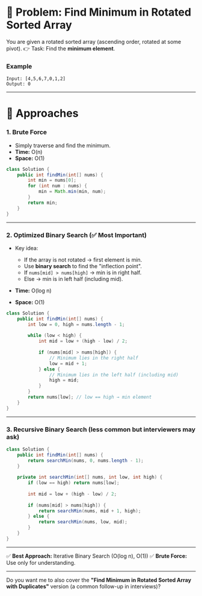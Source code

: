# 🔹 Problem: Find Minimum in Rotated Sorted Array

You are given a rotated sorted array (ascending order, rotated at some pivot).
👉 Task: Find the **minimum element**.

### Example

```
Input: [4,5,6,7,0,1,2]
Output: 0
```

---

# 🔹 Approaches

### 1. **Brute Force**

* Simply traverse and find the minimum.
* **Time:** O(n)
* **Space:** O(1)

```java
class Solution {
    public int findMin(int[] nums) {
        int min = nums[0];
        for (int num : nums) {
            min = Math.min(min, num);
        }
        return min;
    }
}
```

---

### 2. **Optimized Binary Search** (✅ Most Important)

* Key idea:

  * If the array is not rotated → first element is min.
  * Use **binary search** to find the "inflection point".
  * If `nums[mid] > nums[high]` → min is in right half.
  * Else → min is in left half (including mid).

* **Time:** O(log n)

* **Space:** O(1)

```java
class Solution {
    public int findMin(int[] nums) {
        int low = 0, high = nums.length - 1;
        
        while (low < high) {
            int mid = low + (high - low) / 2;
            
            if (nums[mid] > nums[high]) {
                // Minimum lies in the right half
                low = mid + 1;
            } else {
                // Minimum lies in the left half (including mid)
                high = mid;
            }
        }
        return nums[low]; // low == high → min element
    }
}
```

---

### 3. **Recursive Binary Search** (less common but interviewers may ask)

```java
class Solution {
    public int findMin(int[] nums) {
        return searchMin(nums, 0, nums.length - 1);
    }
    
    private int searchMin(int[] nums, int low, int high) {
        if (low == high) return nums[low];
        
        int mid = low + (high - low) / 2;
        
        if (nums[mid] > nums[high]) {
            return searchMin(nums, mid + 1, high);
        } else {
            return searchMin(nums, low, mid);
        }
    }
}
```

---

✅ **Best Approach:** Iterative Binary Search (O(log n), O(1))
✅ **Brute Force:** Use only for understanding.

---

Do you want me to also cover the **"Find Minimum in Rotated Sorted Array with Duplicates"** version (a common follow-up in interviews)?
